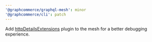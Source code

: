 ```yaml
---
'@graphcommerce/graphql-mesh': minor
'@graphcommerce/cli': patch
---
```


Add [httpDetailsExtensions](https://the-guild.dev/graphql/mesh/docs/plugins/http-details-extensions) plugin to the mesh for a better debugging experience.
